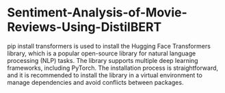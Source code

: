 # Sentiment-Analysis-of-Movie-Reviews-Using-DistilBERT
pip install transformers is used to install the Hugging Face Transformers library, which is a popular open-source library for natural language processing (NLP) tasks.
The library supports multiple deep learning frameworks, including PyTorch.
The installation process is straightforward, and it is recommended to install the library in a virtual environment to manage dependencies and avoid conflicts between packages.
